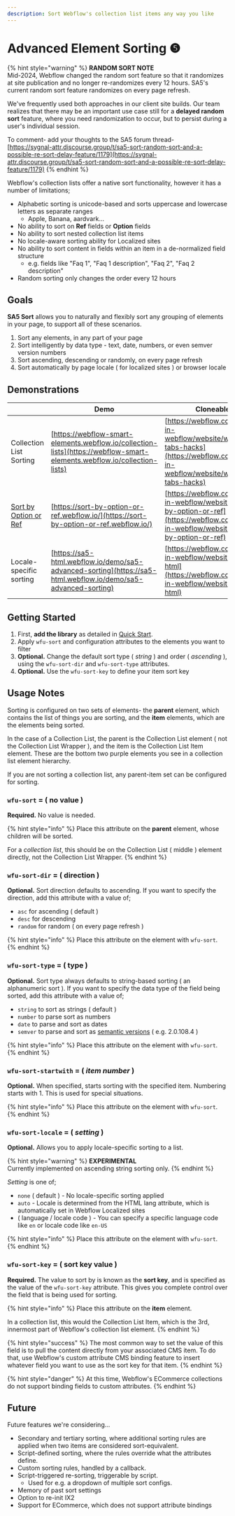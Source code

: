 ```yaml
---
description: Sort Webflow's collection list items any way you like
---
```


# Advanced Element Sorting ❺

{% hint style="warning" %}
**RANDOM SORT NOTE** \
Mid-2024, Webflow changed the random sort feature so that it randomizes at site publication and no longer re-randomizes every 12 hours.  SA5's current random sort feature randomizes on every page refresh.

We've frequently used both approaches in our client site builds. Our team realizes that there may be an important use case still for a **delayed random sort** feature, where you need randomization to occur, but to persist during a user's individual session.

To comment- add your thoughts to the SA5 forum thread-\
[https://sygnal-attr.discourse.group/t/sa5-sort-random-sort-and-a-possible-re-sort-delay-feature/1179](https://sygnal-attr.discourse.group/t/sa5-sort-random-sort-and-a-possible-re-sort-delay-feature/1179)
{% endhint %}

Webflow's collection lists offer a native sort functionality, however it has a number of limitations;&#x20;

* Alphabetic sorting is unicode-based and sorts uppercase and lowercase letters as separate ranges&#x20;
  * Apple, Banana, aardvark...&#x20;
* No ability to sort on **Ref** fields or **Option** fields
* No ability to sort nested collection list items
* No locale-aware sorting ability for Localized sites&#x20;
* No ability to sort content in fields within an item in a de-normalized field structure
  * e.g. fields like "Faq 1", "Faq 1 description", "Faq 2", "Faq 2 description" &#x20;
* Random sorting only changes the order every 12 hours&#x20;

## Goals&#x20;

**SA5 Sort** allows you to naturally and flexibly sort any grouping of elements in your page, to support all of these scenarios.&#x20;

1. Sort any elements, in any part of your page&#x20;
2. Sort intelligently by data type - text, date, numbers, or even semver version numbers&#x20;
3. Sort ascending, descending or randomly, on every page refresh &#x20;
4. Sort automatically by page locale ( for localized sites ) or browser locale&#x20;

## Demonstrations &#x20;

|                                                                                 | Demo                                                                                                                     | Cloneable                                                                                                                              |
| ------------------------------------------------------------------------------- | ------------------------------------------------------------------------------------------------------------------------ | -------------------------------------------------------------------------------------------------------------------------------------- |
| Collection List Sorting                                                         | [https://webflow-smart-elements.webflow.io/collection-lists](https://webflow-smart-elements.webflow.io/collection-lists) | [https://webflow.com/made-in-webflow/website/webflow-tabs-hacks](https://webflow.com/made-in-webflow/website/webflow-tabs-hacks)       |
| [Sort by Option or Ref](https://www.sygnal.com/lessons/sorting-by-option-field) | [https://sort-by-option-or-ref.webflow.io/](https://sort-by-option-or-ref.webflow.io/)                                   | [https://webflow.com/made-in-webflow/website/sort-by-option-or-ref](https://webflow.com/made-in-webflow/website/sort-by-option-or-ref) |
| Locale-specific sorting                                                         | [https://sa5-html.webflow.io/demo/sa5-advanced-sorting](https://sa5-html.webflow.io/demo/sa5-advanced-sorting)           | [https://webflow.com/made-in-webflow/website/sa5-html](https://webflow.com/made-in-webflow/website/sa5-html)                           |

## Getting Started  <a href="#getting-started-nocode" id="getting-started-nocode"></a>

1. First, **add the library** as detailed in [Quick Start](quick-start.md).&#x20;
2. Apply `wfu-sort` and configuration attributes to the elements you want to filter
3. **Optional.**  Change the default sort type ( _string_ ) and order ( _ascending_ ), using the `wfu-sort-dir` and `wfu-sort-type` attributes.
4. **Optional.**  Use the `wfu-sort-key` to define your item sort key

## Usage Notes <a href="#usage-notes" id="usage-notes"></a>

Sorting is configured on two sets of elements- the **parent** element, which contains the list of things you are sorting, and the **item** elements, which are the elements being sorted.&#x20;

In the case of a Collection List, the parent is the Collection List element ( not the Collection List Wrapper ), and the item is the Collection List Item element. These are the bottom two purple elements you see in a collection list element hierarchy.

If you are not sorting a collection list, any parent-item set can be configured for sorting. &#x20;

### `wfu-sort` = ( no value )  <a href="#wfu-sort-attribute" id="wfu-sort-attribute"></a>

**Required.** No value is needed.&#x20;

{% hint style="info" %}
Place this attribute on the **parent** element, whose children will be sorted.&#x20;

For a _collection list_, this should be on the Collection List ( middle ) element directly, not the Collection List Wrapper.&#x20;
{% endhint %}

### `wfu-sort-dir` = ( direction ) <a href="#wfu-sort-dir-attribute" id="wfu-sort-dir-attribute"></a>

**Optional.**  Sort direction defaults to ascending. If you want to specify the direction, add this attribute with a value of;

* `asc` for ascending ( default )&#x20;
* `desc` for descending
* `random` for random ( on every page refresh )

{% hint style="info" %}
Place this attribute on the element with `wfu-sort`.&#x20;
{% endhint %}

### `wfu-sort-type` = ( type )  <a href="#wfu-sort-type-attribute" id="wfu-sort-type-attribute"></a>

**Optional.**  Sort type always defaults to string-based sorting ( an alphanumeric sort ). If you want to specify the data type of the field being sorted, add this attribute with a value of;

* `string` to sort as strings ( default )&#x20;
* `number` to parse sort as numbers
* `date` to parse and sort as dates
* `semver` to parse and sort as [semantic versions](https://semver.org/) ( e.g. 2.0.108.4 )&#x20;

{% hint style="info" %}
Place this attribute on the element with `wfu-sort`.&#x20;
{% endhint %}

### `wfu-sort-startwith` = ( _item number_ )  <a href="#getting-started-nocode" id="getting-started-nocode"></a>

**Optional.**  When specified, starts sorting with the specified item.  Numbering starts with 1.  This is used for special situations.&#x20;

{% hint style="info" %}
Place this attribute on the element with `wfu-sort`. &#x20;
{% endhint %}

### `wfu-sort-locale` = ( _setting_ )  <a href="#getting-started-nocode" id="getting-started-nocode"></a>

**Optional.**  Allows you to apply locale-specific sorting to a list.

{% hint style="warning" %}
**EXPERIMENTAL** \
Currently implemented on ascending string sorting only.&#x20;
{% endhint %}

_Setting_ is one of;&#x20;

* `none` ( default ) - No locale-specific sorting applied
* `auto` - Locale is determined from the HTML lang attribute, which is automatically set in Webflow Localized sites&#x20;
* ( language / locale code ) - You can specify a specific language code like `en` or locale code like `en-US`&#x20;

{% hint style="info" %}
Place this attribute on the element with `wfu-sort`.&#x20;
{% endhint %}

### `wfu-sort-key` = ( sort key value ) <a href="#creating-your-sort-key" id="creating-your-sort-key"></a>

**Required.** The value to sort by is known as the **sort key**, and is specified as the value of the `wfu-sort-key` attribute. This gives you complete control over the field that is being used for sorting.&#x20;

{% hint style="info" %}
Place this attribute on the **item** element.&#x20;

In a collection list, this would the Collection List Item, which is the 3rd, innermost part of Webflow's collection list element.&#x20;
{% endhint %}

{% hint style="success" %}
The most common way to set the value of this field is to pull the content directly from your associated CMS item. To do that, use Webflow's custom attribute CMS binding feature to insert whatever field you want to use as the sort key for that item.&#x20;
{% endhint %}

{% hint style="danger" %}
At this time, Webflow's ECommerce collections do not support binding fields to custom attributes.&#x20;
{% endhint %}

## Future <a href="#getting-started-nocode" id="getting-started-nocode"></a>

Future features we're considering...

* Secondary and tertiary sorting, where additional sorting rules are applied when two items are considered sort-equivalent.
* Script-defined sorting, where the rules override what the attributes define.&#x20;
* Custom sorting rules, handled by a callback. &#x20;
* Script-triggered re-sorting, triggerable by script.&#x20;
  * Used for e.g. a dropdown of multiple sort configs. &#x20;
* Memory of past sort settings&#x20;
* Option to re-init IX2&#x20;
* Support for ECommerce, which does not support attribute bindings&#x20;



